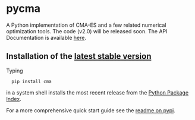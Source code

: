 # pycma
A Python implementation of CMA-ES and a few related numerical optimization tools. 
The code (v2.0) will be released soon. 
The API Documentation is available [here](https://www.lri.fr/~hansen/apidocs-cma/). 

## Installation of the [latest stable version](https://pypi.python.org/pypi/cma)
Typing
```
  pip install cma
```
in a system shell installs the most recent release from the [Python Package Index](https://pypi.python.org/pypi). 

For a more comprehensive quick start guide see the [readme on pypi](https://pypi.python.org/pypi/cma). 
